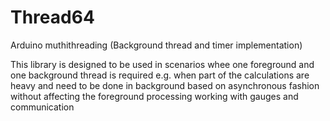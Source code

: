 # Thread64
Arduino muthithreading (Background thread and timer implementation)

This library is designed to be used in scenarios whee one foreground and one background thread is required
e.g. when part of the calculations are heavy and need to be done in background based on asynchronous fashion without
affecting the foreground processing working with gauges and communication
